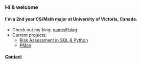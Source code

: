 ### Hi & welcome
#### I'm a 2nd year CS/Math major at University of Victoria, Canada.
- Check out my blog: [name@blog](https://nameatblog.netlify.app/)
- Current projects:
   -  [Risk Assessment in SQL & Python](https://github.com/CSC370-Project/Risk-Assessment-in-SQL-Python)
  -  [PMan](https://github.com/n4m3name/PMan-C)

#### [Contact](mailto:evn.strsdn@pm.me?subject=[GitHub])



<!--
**n4m3name/n4m3name** is a ✨ _special_ ✨ repository because its `README.md` (this file) appears on your GitHub profile.

Here are some ideas to get you started:

- 🔭 I’m currently working on ...
- 🌱 I’m currently learning ...
- 👯 I’m looking to collaborate on ...
- 🤔 I’m looking for help with ...
- 💬 Ask me about ...
- 📫 How to reach me: ...
- 😄 Pronouns: ...
- ⚡ Fun fact: ...
-->
